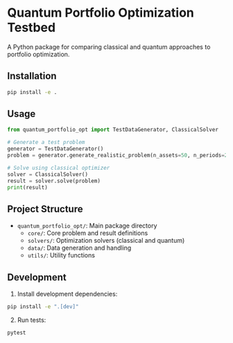 # Quantum Portfolio Optimization Testbed

A Python package for comparing classical and quantum approaches to portfolio optimization.

## Installation

```bash
pip install -e .
```

## Usage

```python
from quantum_portfolio_opt import TestDataGenerator, ClassicalSolver

# Generate a test problem
generator = TestDataGenerator()
problem = generator.generate_realistic_problem(n_assets=50, n_periods=252)

# Solve using classical optimizer
solver = ClassicalSolver()
result = solver.solve(problem)
print(result)
```

## Project Structure

- `quantum_portfolio_opt/`: Main package directory
  - `core/`: Core problem and result definitions
  - `solvers/`: Optimization solvers (classical and quantum)
  - `data/`: Data generation and handling
  - `utils/`: Utility functions

## Development

1. Install development dependencies:
```bash
pip install -e ".[dev]"
```

2. Run tests:
```bash
pytest
```

